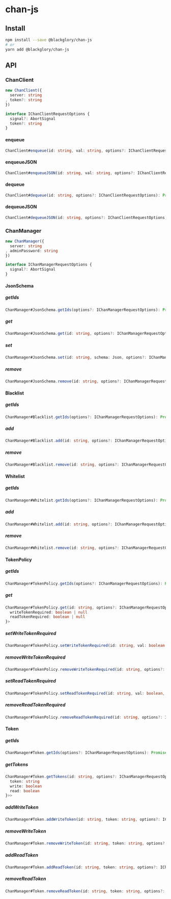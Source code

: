# chan-js

## Install

```sh
npm install --save @blackglory/chan-js
# or
yarn add @blackglory/chan-js
```

## API

### ChanClient

```ts
new ChanClient({
  server: string
, token?: string
})
```

```ts
interface IChanClientRequestOptions {
  signal?: AbortSignal
  token?: string
}
```

#### enqueue

```ts
ChanClient#enqueue(id: string, val: string, options?: IChanClientRequestOptions): Promise<void>
```

#### enqueueJSON

```ts
ChanClient#enqueueJSON(id: string, val: string, options?: IChanClientRequestOptions): Promise<void>
```

#### dequeue

```ts
ChanClient#dequeue(id: string, options?: IChanClientRequestOptions): Promise<string>
```

#### dequeueJSON

```ts
ChanClient#dequeueJSON(id: string, options?: IChanClientRequestOptions): Promise<Json>
```

### ChanManager

```ts
new ChanManager({
  server: string
, adminPassword: string
})
```

```ts
interface IChanManagerRequestOptions {
  signal?: AbortSignal
}
```

#### JsonSchema

##### getIds

```ts
ChanManager#JsonSchema.getIds(options?: IChanManagerRequestOptions): Promise<string[]>
```

##### get

```ts
ChanManager#JsonSchema.get(id: string, options?: IChanManagerRequestOptions): Promise<Json>
```

##### set

```ts
ChanManager#JsonSchema.set(id: string, schema: Json, options?: IChanManagerRequestOptions): Promise<void>
```

##### remove

```ts
ChanManager#JsonSchema.remove(id: string, options?: IChanManagerRequestOptions): Promise<void>
```

#### Blacklist

##### getIds

```ts
ChanManager#Blacklist.getIds(options?: IChanManagerRequestOptions): Promise<string[]>
```

##### add

```ts
ChanManager#Blacklist.add(id: string, options?: IChanManagerRequestOptions): Promise<void>
```

##### remove

```ts
ChanManager#Blacklist.remove(id: string, options?: IChanManagerRequestOptions): Promise<void>
```

#### Whitelist

##### getIds

```ts
ChanManager#Whitelist.getIds(options?: IChanManagerRequestOptions): Promise<string[]>
```

##### add

```ts
ChanManager#Whitelist.add(id: string, options?: IChanManagerRequestOptions): Promise<void>
```

##### remove

```ts
ChanManager#Whitelist.remove(id: string, options?: IChanManagerRequestOptions): Promise<void>
```

#### TokenPolicy

##### getIds

```ts
ChanManager#TokenPolicy.getIds(options?: IChanManagerRequestOptions): Promise<string[]>
```

##### get

```ts
ChanManager#TokenPolicy.get(id: string, options?: IChanManagerRequestOptions): Promise<{
  writeTokenRequired: boolean | null
  readTokenRequired: boolean | null
}>
```

##### setWriteTokenRequired

```ts
ChanManager#TokenPolicy.setWriteTokenRequired(id: string, val: boolean, options?: IChanManagerRequestOptions): Promise<void>
```

##### removeWriteTokenRequired

```ts
ChanManager#TokenPolicy.removeWriteTokenRequired(id: string, options?: IChanManagerRequestOptions): Promise<void>
```

##### setReadTokenRequired

```ts
ChanManager#TokenPolicy.setReadTokenRequired(id: string, val: boolean, options?: IChanManagerRequestOptions): Promise<void>
```

##### removeReadTokenRequired

```ts
ChanManager#TokenPolicy.removeReadTokenRequired(id: string, options?: IChanManagerRequestOptions): Promise<void>
```

#### Token

##### getIds

```ts
ChanManager#Token.getIds(options?: IChanManagerRequestOptions): Promise<string[]>
```

##### getTokens

```ts
ChanManager#Token.getTokens(id: string, options?: IChanManagerRequestOptions): Promise<Array<{
  token: string
  write: boolean
  read: boolean
}>>
```

##### addWriteToken

```ts
ChanManager#Token.addWriteToken(id: string, token: string, options?: IChanManagerRequestOptions): Promise<void>
```

##### removeWriteToken

```ts
ChanManager#Token.removeWriteToken(id: string, token: string, options?: IChanManagerRequestOptions): Promise<void>
```

##### addReadToken

```ts
ChanManager#Token.addReadToken(id: string, token: string, options?: IChanManagerRequestOptions): Promise<void>
```

##### removeReadToken

```ts
ChanManager#Token.removeReadToken(id: string, token: string, options?: IChanManagerRequestOptions): Promise<void>
```
